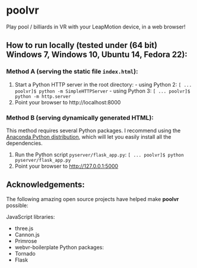 # poolvr

Play pool / billiards in VR with your LeapMotion device, in a web browser!



## How to run locally (tested under (64 bit) Windows 7, Windows 10, Ubuntu 14, Fedora 22):

### Method A (serving the static file `index.html`):

  1. Start a Python HTTP server in the root directory:
    - using Python 2:
      `[ ... poolvr]$ python -m SimpleHTTPServer`
    - using Python 3:
      `[ ... poolvr]$ python -m http.server`
  2. Point your browser to http://localhost:8000


### Method B (serving dynamically generated HTML):

This method requires several Python packages.  I recommend using the [Anaconda Python distribution](https://www.continuum.io/downloads), which will let you easily install all the dependencies.

  1. Run the Python script `pyserver/flask_app.py`:
     `[ ... poolvr]$ python pyserver/flask_app.py`
  2. Point your browser to http://127.0.0.1:5000



## Acknowledgements:

The following amazing open source projects have helped make **poolvr** possible:

  JavaScript libraries:
  - three.js
  - Cannon.js
  - Primrose
  - webvr-boilerplate
  Python packages:
  - Tornado
  - Flask
